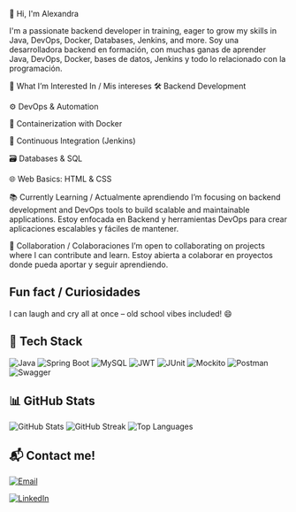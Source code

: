 
👋 Hi, I'm Alexandra

I'm a passionate backend developer in training, eager to grow my skills in Java, DevOps, Docker, Databases, Jenkins, and more.
Soy una desarrolladora backend en formación, con muchas ganas de aprender Java, DevOps, Docker, bases de datos, Jenkins y todo lo relacionado con la programación.

🎯 What I’m Interested In / Mis intereses
🛠️ Backend Development

⚙️ DevOps & Automation

🐳 Containerization with Docker

🔄 Continuous Integration (Jenkins)

🗃️ Databases & SQL

🌐 Web Basics: HTML & CSS

📚 Currently Learning / Actualmente aprendiendo
I’m focusing on backend development and DevOps tools to build scalable and maintainable applications.
Estoy enfocada en Backend y herramientas DevOps para crear aplicaciones escalables y fáciles de mantener.

🤝 Collaboration / Colaboraciones
I’m open to collaborating on projects where I can contribute and learn.
Estoy abierta a colaborar en proyectos donde pueda aportar y seguir aprendiendo.
## Fun fact / Curiosidades
I can laugh and cry all at once – old school vibes included! 😄


## 🚀 Tech Stack

![Java](https://img.shields.io/badge/Java-ED8B00?style=for-the-badge&logo=java&logoColor=white)
![Spring Boot](https://img.shields.io/badge/Spring%20Boot-6DB33F?style=for-the-badge&logo=spring-boot&logoColor=white)
![MySQL](https://img.shields.io/badge/MySQL-005C84?style=for-the-badge&logo=mysql&logoColor=white)
![JWT](https://img.shields.io/badge/JWT-000000?style=for-the-badge&logo=JSON%20web%20tokens&logoColor=white)
![JUnit](https://img.shields.io/badge/JUnit5-25A162?style=for-the-badge&logo=JUnit5&logoColor=white)
![Mockito](https://img.shields.io/badge/Mockito-6DB33F?style=for-the-badge&logo=mockito&logoColor=white)
![Postman](https://img.shields.io/badge/Postman-FF6C37?style=for-the-badge&logo=postman&logoColor=white)
![Swagger](https://img.shields.io/badge/Swagger-85EA2D?style=for-the-badge&logo=swagger&logoColor=black)

## 📊 GitHub Stats

![GitHub Stats](https://github-readme-stats.vercel.app/api?username=Alexandracoder&show_icons=true&theme=radical)
![GitHub Streak](https://github-readme-streak-stats.herokuapp.com/?user=Alexandracoder&theme=radical)
![Top Languages](https://github-readme-stats.vercel.app/api/top-langs/?username=Alexandracoder&layout=compact&theme=radical)


## 📬 Contact me!
[![Email](https://img.shields.io/badge/Email-acasaviajes@gmail.com-D14836?style=flat-square&logo=gmail&logoColor=white)](mailto:acasaviajes@gmail.com)

[![LinkedIn](https://img.shields.io/badge/LinkedIn-0077B5?style=flat-square&logo=linkedin&logoColor=white)](https://www.linkedin.com/in/alexandra-rojas-castro-/)
